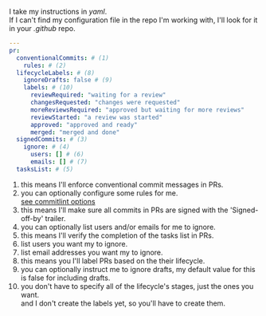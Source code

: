 I take my instructions in _yaml_.</br>
If I can't find my configuration file in the repo I'm working with, I'll look for it in your _.github_ repo.

```yaml title=".github/auto-me-bot.yml"
---
pr:
  conventionalCommits: # (1)
    rules: # (2)
  lifecycleLabels: # (8)
    ignoreDrafts: false # (9)
    labels: # (10)
      reviewRequired: "waiting for a review"
      changesRequested: "changes were requested"
      moreReviewsRequired: "approved but waiting for more reviews"
      reviewStarted: "a review was started"
      approved: "approved and ready"
      merged: "merged and done"
  signedCommits: # (3)
    ignore: # (4)
      users: [] # (6)
      emails: [] # (7)
  tasksList: # (5)
```

1. this means I'll enforce conventional commit messages in PRs.
2. you can optionally configure some rules for me.<br/>[see commitlint options](https://commitlint.js.org/#/reference-rules)
3. this means I'll make sure all commits in PRs are signed with the 'Signed-off-by' trailer.
4. you can optionally list users and/or emails for me to ignore.
5. this means I'll verify the completion of the tasks list in PRs.
6. list users you want my to ignore.
7. list email addresses you want my to ignore.
8. this means you I'll label PRs based on the their lifecycle.
9. you can optionally instruct me to ignore drafts, my default value for this is false for including drafts.
10. you don't have to specify all of the lifecycle's stages, just the ones you want.<br/>and I don't create the labels yet, so you'll have to create them.

